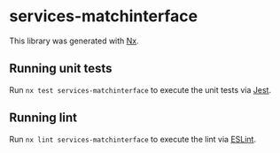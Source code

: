 # services-matchinterface

This library was generated with [Nx](https://nx.dev).

## Running unit tests

Run `nx test services-matchinterface` to execute the unit tests via [Jest](https://jestjs.io).

## Running lint

Run `nx lint services-matchinterface` to execute the lint via [ESLint](https://eslint.org/).
